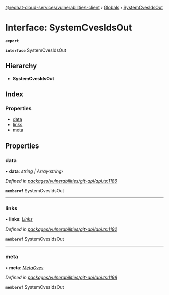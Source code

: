 [@redhat-cloud-services/vulnerabilities-client](../README.md) › [Globals](../globals.md) › [SystemCvesIdsOut](systemcvesidsout.md)

# Interface: SystemCvesIdsOut

**`export`** 

**`interface`** SystemCvesIdsOut

## Hierarchy

* **SystemCvesIdsOut**

## Index

### Properties

* [data](systemcvesidsout.md#data)
* [links](systemcvesidsout.md#links)
* [meta](systemcvesidsout.md#meta)

## Properties

###  data

• **data**: *string | Array‹string›*

*Defined in [packages/vulnerabilities/git-api/api.ts:1186](https://github.com/RedHatInsights/javascript-clients/blob/master/packages/vulnerabilities/git-api/api.ts#L1186)*

**`memberof`** SystemCvesIdsOut

___

###  links

• **links**: *[Links](links.md)*

*Defined in [packages/vulnerabilities/git-api/api.ts:1192](https://github.com/RedHatInsights/javascript-clients/blob/master/packages/vulnerabilities/git-api/api.ts#L1192)*

**`memberof`** SystemCvesIdsOut

___

###  meta

• **meta**: *[MetaCves](metacves.md)*

*Defined in [packages/vulnerabilities/git-api/api.ts:1198](https://github.com/RedHatInsights/javascript-clients/blob/master/packages/vulnerabilities/git-api/api.ts#L1198)*

**`memberof`** SystemCvesIdsOut
